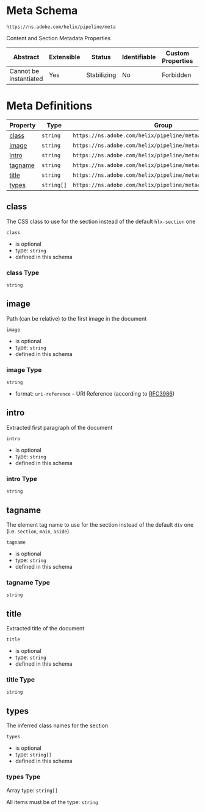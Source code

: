 # Meta Schema

```
https://ns.adobe.com/helix/pipeline/meta
```

Content and Section Metadata Properties

| Abstract               | Extensible | Status      | Identifiable | Custom Properties | Additional Properties | Defined In                           |
| ---------------------- | ---------- | ----------- | ------------ | ----------------- | --------------------- | ------------------------------------ |
| Cannot be instantiated | Yes        | Stabilizing | No           | Forbidden         | Permitted             | [meta.schema.json](meta.schema.json) |

# Meta Definitions

| Property            | Type       | Group                                                        |
| ------------------- | ---------- | ------------------------------------------------------------ |
| [class](#class)     | `string`   | `https://ns.adobe.com/helix/pipeline/meta#/definitions/meta` |
| [image](#image)     | `string`   | `https://ns.adobe.com/helix/pipeline/meta#/definitions/meta` |
| [intro](#intro)     | `string`   | `https://ns.adobe.com/helix/pipeline/meta#/definitions/meta` |
| [tagname](#tagname) | `string`   | `https://ns.adobe.com/helix/pipeline/meta#/definitions/meta` |
| [title](#title)     | `string`   | `https://ns.adobe.com/helix/pipeline/meta#/definitions/meta` |
| [types](#types)     | `string[]` | `https://ns.adobe.com/helix/pipeline/meta#/definitions/meta` |

## class

The CSS class to use for the section instead of the default `hlx-section` one

`class`

- is optional
- type: `string`
- defined in this schema

### class Type

`string`

## image

Path (can be relative) to the first image in the document

`image`

- is optional
- type: `string`
- defined in this schema

### image Type

`string`

- format: `uri-reference` – URI Reference (according to [RFC3986](https://tools.ietf.org/html/rfc3986))

## intro

Extracted first paragraph of the document

`intro`

- is optional
- type: `string`
- defined in this schema

### intro Type

`string`

## tagname

The element tag name to use for the section instead of the default `div` one (i.e. `section`, `main`, `aside`)

`tagname`

- is optional
- type: `string`
- defined in this schema

### tagname Type

`string`

## title

Extracted title of the document

`title`

- is optional
- type: `string`
- defined in this schema

### title Type

`string`

## types

The inferred class names for the section

`types`

- is optional
- type: `string[]`
- defined in this schema

### types Type

Array type: `string[]`

All items must be of the type: `string`
